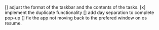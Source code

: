 [] adjust the format of the taskbar and the contents of the tasks.
[x] implement the duplicate functionality
[] add day separation to complete pop-up
[] fix the app not moving back to the prefered window on os resume.
